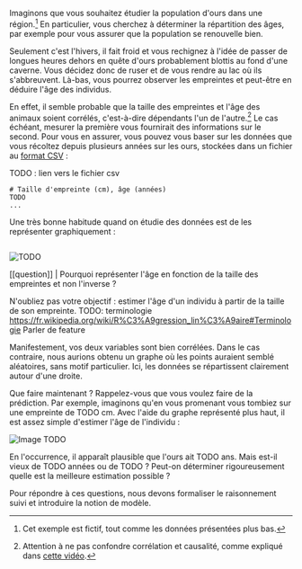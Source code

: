 Imaginons que vous souhaitez étudier la population d'ours dans une région.[^exemple] En particulier, vous cherchez à déterminer la répartition des âges, par exemple pour vous assurer que la population se renouvelle bien.

[^exemple]: Cet exemple est fictif, tout comme les données présentées plus bas.

Seulement c'est l'hivers, il fait froid et vous rechignez à l'idée de passer de longues heures dehors en quête d'ours probablement blottis au fond d'une caverne. Vous décidez donc de ruser et de vous rendre au lac où ils s'abbreuvent. Là-bas, vous pourrez observer les empreintes et peut-être en déduire l'âge des individus.

En effet, il semble probable que la taille des empreintes et l'âge des animaux soient corrélés, c'est-à-dire dépendants l'un de l'autre.[^causalite] Le cas échéant, mesurer la première vous fournirait des informations sur le second. Pour vous en assurer, vous pouvez vous baser sur les données que vous récoltez depuis plusieurs années sur les ours, stockées dans un fichier au [format CSV](https://fr.wikipedia.org/wiki/Comma-separated_values) :

[^causalite]: Attention à ne pas confondre corrélation et causalité, comme expliqué dans [cette vidéo](https://www.youtube.com/watch?v=lg2hFq9RlYM).

TODO : lien vers le fichier csv

```
# Taille d'empreinte (cm), âge (années)
TODO
...
```

Une très bonne habitude quand on étudie des données est de les représenter graphiquement :

```python

```

![TODO]()

[[question]]
| Pourquoi représenter l'âge en fonction de la taille des empreintes et non l'inverse ?

N'oubliez pas votre objectif : estimer l'âge d'un individu à partir de la taille de son empreinte. TODO: terminologie https://fr.wikipedia.org/wiki/R%C3%A9gression_lin%C3%A9aire#Terminologie Parler de feature

Manifestement, vos deux variables sont bien corrélées. Dans le cas contraire, nous aurions obtenu un graphe où les points auraient semblé aléatoires, sans motif particulier. Ici, les données se répartissent clairement autour d'une droite.

Que faire maintenant ? Rappelez-vous que vous voulez faire de la prédiction. Par exemple, imaginons qu'en vous promenant vous tombiez sur une empreinte de TODO cm. Avec l'aide du graphe représenté plus haut, il est assez simple d'estimer l'âge de l'individu :

![Image TODO]()

En l'occurrence, il apparaît plausible que l'ours ait TODO ans. Mais est-il vieux de TODO années ou de TODO ? Peut-on déterminer rigoureusement quelle est la meilleure estimation possible ?

Pour répondre à ces questions, nous devons formaliser le raisonnement suivi et introduire la notion de modèle.